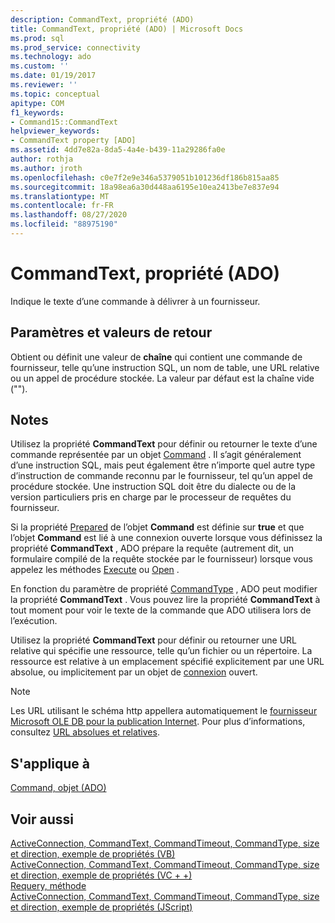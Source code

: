 ```yaml
---
description: CommandText, propriété (ADO)
title: CommandText, propriété (ADO) | Microsoft Docs
ms.prod: sql
ms.prod_service: connectivity
ms.technology: ado
ms.custom: ''
ms.date: 01/19/2017
ms.reviewer: ''
ms.topic: conceptual
apitype: COM
f1_keywords:
- Command15::CommandText
helpviewer_keywords:
- CommandText property [ADO]
ms.assetid: 4dd7e82a-8da5-4a4e-b439-11a29286fa0e
author: rothja
ms.author: jroth
ms.openlocfilehash: c0e7f2e9e346a5379051b101236df186b815aa85
ms.sourcegitcommit: 18a98ea6a30d448aa6195e10ea2413be7e837e94
ms.translationtype: MT
ms.contentlocale: fr-FR
ms.lasthandoff: 08/27/2020
ms.locfileid: "88975190"
---
```

# <a name="commandtext-property-ado"></a>CommandText, propriété (ADO)
Indique le texte d’une commande à délivrer à un fournisseur.  
  
## <a name="settings-and-return-values"></a>Paramètres et valeurs de retour  
 Obtient ou définit une valeur de **chaîne** qui contient une commande de fournisseur, telle qu’une instruction SQL, un nom de table, une URL relative ou un appel de procédure stockée. La valeur par défaut est la chaîne vide ("").  
  
## <a name="remarks"></a>Notes  
 Utilisez la propriété **CommandText** pour définir ou retourner le texte d’une commande représentée par un objet [Command](./command-object-ado.md) . Il s’agit généralement d’une instruction SQL, mais peut également être n’importe quel autre type d’instruction de commande reconnu par le fournisseur, tel qu’un appel de procédure stockée. Une instruction SQL doit être du dialecte ou de la version particuliers pris en charge par le processeur de requêtes du fournisseur.  
  
 Si la propriété [Prepared](./prepared-property-ado.md) de l’objet **Command** est définie sur **true** et que l’objet **Command** est lié à une connexion ouverte lorsque vous définissez la propriété **CommandText** , ADO prépare la requête (autrement dit, un formulaire compilé de la requête stockée par le fournisseur) lorsque vous appelez les méthodes [Execute](./execute-method-ado-command.md) ou [Open](./open-method-ado-connection.md) .  
  
 En fonction du paramètre de propriété [CommandType](./commandtype-property-ado.md) , ADO peut modifier la propriété **CommandText** . Vous pouvez lire la propriété **CommandText** à tout moment pour voir le texte de la commande que ADO utilisera lors de l’exécution.  
  
 Utilisez la propriété **CommandText** pour définir ou retourner une URL relative qui spécifie une ressource, telle qu’un fichier ou un répertoire. La ressource est relative à un emplacement spécifié explicitement par une URL absolue, ou implicitement par un objet de [connexion](./connection-object-ado.md) ouvert.  
  
> [!NOTE]
>  Les URL utilisant le schéma http appellera automatiquement le [fournisseur Microsoft OLE DB pour la publication Internet](../../guide/appendixes/microsoft-ole-db-provider-for-internet-publishing.md). Pour plus d’informations, consultez [URL absolues et relatives](../../guide/data/absolute-and-relative-urls.md).  
  
## <a name="applies-to"></a>S'applique à  
 [Command, objet (ADO)](./command-object-ado.md)  
  
## <a name="see-also"></a>Voir aussi  
 [ActiveConnection, CommandText, CommandTimeout, CommandType, size et direction, exemple de propriétés (VB)](./activeconnection-commandtext-commandtimeout-commandtype-size-example-vb.md)   
 [ActiveConnection, CommandText, CommandTimeout, CommandType, size et direction, exemple de propriétés (VC + +)](./activeconnection-commandtext-commandtimeout-commandtype-size-example-vc.md)   
 [Requery, méthode](./requery-method.md)   
 [ActiveConnection, CommandText, CommandTimeout, CommandType, size et direction, exemple de propriétés (JScript)](./activeconnection-commandtext-timeout-type-size-example-jscript.md)